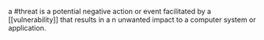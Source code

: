 a #threat is a potential negative action or event facilitated by a [[vulnerability]] that results in a n unwanted impact to a computer system or application.